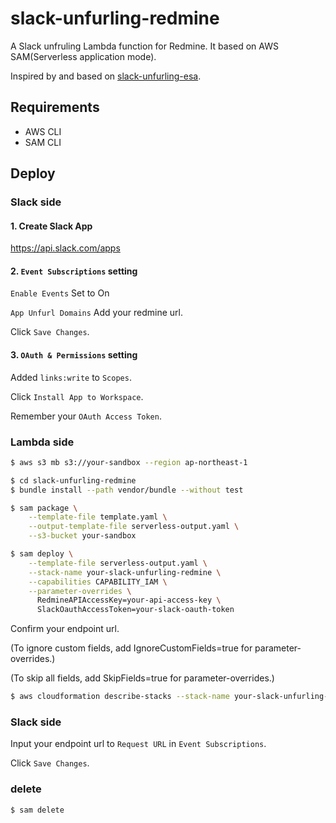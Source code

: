 # slack-unfurling-redmine

A Slack unfruling Lambda function for Redmine.
It based on AWS SAM(Serverless application mode).

Inspired by and based on [slack-unfurling-esa](https://github.com/mallowlabs/slack-unfurling-esa).

## Requirements

* AWS CLI
* SAM CLI

## Deploy

### Slack side

#### 1. Create Slack App

https://api.slack.com/apps

#### 2. `Event Subscriptions` setting

`Enable Events` Set to On

`App Unfurl Domains` Add your redmine url.

Click `Save Changes`.

#### 3. `OAuth & Permissions` setting

Added `links:write` to `Scopes`.

Click `Install App to Workspace`.

Remember your `OAuth Access Token`.

### Lambda side

```bash
$ aws s3 mb s3://your-sandbox --region ap-northeast-1
```

```bash
$ cd slack-unfurling-redmine
$ bundle install --path vendor/bundle --without test
```

```bash
$ sam package \
    --template-file template.yaml \
    --output-template-file serverless-output.yaml \
    --s3-bucket your-sandbox
```

```bash
$ sam deploy \
    --template-file serverless-output.yaml \
    --stack-name your-slack-unfurling-redmine \
    --capabilities CAPABILITY_IAM \
    --parameter-overrides \
      RedmineAPIAccessKey=your-api-access-key \
      SlackOauthAccessToken=your-slack-oauth-token
```

Confirm your endpoint url.

(To ignore custom fields, add IgnoreCustomFields=true for parameter-overrides.)

(To skip all fields, add SkipFields=true for parameter-overrides.)

```bash
$ aws cloudformation describe-stacks --stack-name your-slack-unfurling-redmine --region ap-northeast-1
```

### Slack side
Input your endpoint url to `Request URL` in `Event Subscriptions`.

Click `Save Changes`.

### delete

```bash
$ sam delete
```
